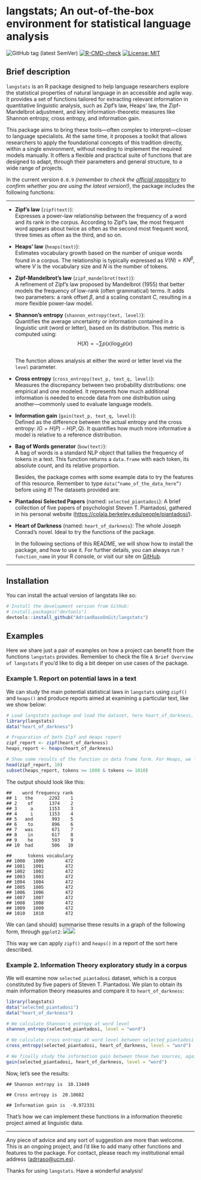langstats; An out-of-the-box environment for statistical language
analysis
================

<!-- README.md is generated from README.Rmd. Please edit that file -->

<!-- badges: start -->
![GitHub tag (latest SemVer)](https://img.shields.io/github/v/tag/AdrianRasoOnGit/langstats)
[![R-CMD-check](https://github.com/AdrianRasoOnGit/langstats/actions/workflows/R-CMD-check.yaml/badge.svg)](https://github.com/AdrianRasoOnGit/langstats/actions)
[![License:
MIT](https://img.shields.io/badge/License-MIT-yellow.svg)](LICENSE)
<!-- badges: end -->

## Brief description

`langstats` is an R package designed to help language researchers
explore the statistical properties of natural language in an accessible
and agile way. It provides a set of functions tailored for extracting
relevant information in quantitative linguistic analysis, such as Zipf’s
law, Heaps’ law, the Zipf-Mandelbrot adjustment, and key
information-theoretic measures like Shannon entropy, cross entropy, and
information gain.

This package aims to bring these tools—often complex to interpret—closer
to language specialists. At the same time, it proposes a toolkit that
allows researchers to apply the foundational concepts of this tradition
directly, within a single environment, without needing to implement the
required models manually. It offers a flexible and practical suite of
functions that are designed to adapt, through their parameters and
general structure, to a wide range of projects.

In the current version `0.0.9` *(remember to check the [official
repository](github.com/AdrianRasoOnGit/langstats) to confirm whether you
are using the latest version!)*, the package includes the following
functions:

------------------------------------------------------------------------

- **Zipf’s law** (`zipf(text)`):  
  Expresses a power-law relationship between the frequency of a word and
  its rank in the corpus. According to Zipf’s law, the most frequent
  word appears about twice as often as the second most frequent word,
  three times as often as the third, and so on.

- **Heaps’ law** (`heaps(text)`):  
  Estimates vocabulary growth based on the number of unique words found
  in a corpus. The relationship is typically expressed as
  $V(N) = K N^\beta$, where $V$ is the vocabulary size and $N$ is the
  number of tokens.

- **Zipf-Mandelbrot’s law** (`zipf_mandelbrot(text)`):  
  A refinement of Zipf’s law proposed by Mandelbrot (1955) that better
  models the frequency of low-rank (often grammatical) terms. It adds
  two parameters: a rank offset $\beta$, and a scaling constant $C$,
  resulting in a more flexible power-law model.

- **Shannon’s entropy** (`shannon_entropy(text, level)`):  
  Quantifies the average uncertainty or information contained in a
  linguistic unit (word or letter), based on its distribution. This
  metric is computed using:  
  $$
  H(X) = -\sum p(x) \log_2 p(x)
  $$  
  The function allows analysis at either the word or letter level via
  the `level` parameter.

- **Cross entropy** (`cross_entropy(text_p, text_q, level)`):  
  Measures the discrepancy between two probability distributions: one
  empirical and one modeled. It represents how much additional
  information is needed to encode data from one distribution using
  another—commonly used to evaluate language models.

- **Information gain** (`gain(text_p, text_q, level)`):  
  Defined as the difference between the actual entropy and the cross
  entropy: $IG = H(P) - H(P, Q)$. It quantifies how much more
  informative a model is relative to a reference distribution.

- **Bag of Words generator** (`bow(text)`):  
  A bag of words is a standard NLP object that tallies the frequency of
  tokens in a text. This function returns a `data.frame` with each
  token, its absolute count, and its relative proportion.

  Besides, the package comes with some example data to try the features
  of this resource. Remember to type `data(“name_of_the_data_here”)`
  before using it! The datasets provided are:

- **Piantadosi Selected Papers** (named: `selected_piantadosi`): A brief
  collection of five papers of psychologist Steven T. Piantadosi,
  gathered in his personal website
  (<https://colala.berkeley.edu/people/piantadosi/>).

- **Heart of Darkness** (named: `heart_of_darkness`): The whole Joseph
  Conrad’s novel. Ideal to try the functions of the package.

  In the following sections of this README, we will show how to install
  the package, and how to use it. For further details, you can always
  run `?function_name` in your R console, or visit our site on
  [GitHub](github.com/AdrianRasoOnGit/langstats).

------------------------------------------------------------------------

## Installation

You can install the actual version of langstats like so:

``` r
# Install the development version from GitHub:
# install.packages("devtools")
devtools::install_github("AdrianRasoOnGit/langstats")
```

## Examples

Here we share just a pair of examples on how a project can benefit from
the functions `langstats` provides. Remember to check the file
`A Brief Overview of langstats` if you’d like to dig a bit deeper on use
cases of the package.

### Example 1. Report on potential laws in a text

We can study the main potential statistical laws in `langstats` using
`zipf()` and `heaps()` and produce reports aimed at examining a
particular text, like we show below:

``` r
# Load langstats package and load the dataset, here heart_of_darkness, included in langstats
library(langstats)
data("heart_of_darkness")

# Preparation of both Zipf and Heaps report
zipf_report <- zipf(heart_of_darkness)
heaps_report <- heaps(heart_of_darkness)

# Show some results of the function in data frame form. For Heaps, we look at a narrow window later in text, to showcase more clearly the effect of the law
head(zipf_report, 10)
subset(heaps_report, tokens >= 1000 & tokens <= 1010)
```

The output should look like this:

    ##    word frequency rank
    ## 1   the      2292    1
    ## 2    of      1374    2
    ## 3     a      1153    3
    ## 4     i      1153    4
    ## 5   and       993    5
    ## 6    to       896    6
    ## 7   was       671    7
    ## 8    in       617    8
    ## 9    he       593    9
    ## 10  had       506   10

    ##      tokens vocabulary
    ## 1000   1000        472
    ## 1001   1001        472
    ## 1002   1002        472
    ## 1003   1003        472
    ## 1004   1004        472
    ## 1005   1005        472
    ## 1006   1006        472
    ## 1007   1007        472
    ## 1008   1008        472
    ## 1009   1009        472
    ## 1010   1010        472

We can (and should) summarise these results in a graph of the following
form, through `ggplot2`:
![](README_files/figure-gfm/zipf_heaps_report_example_plot-1.png)<!-- -->![](README_files/figure-gfm/zipf_heaps_report_example_plot-2.png)<!-- -->

This way we can apply `zipf()` and `heaps()` in a report of the sort
here described.

### Example 2. Information Theory exploratory study in a corpus

We will examine now `selected_piantadosi` dataset, which is a corpus
constituted by five papers of Steven T. Piantadosi. We plan to obtain
its main information theory measures and compare it to
`heart_of_darkness`:

``` r
library(langstats)
data("selected_piantadosi")
data("heart_of_darkness")

# We calculate Shannon's entropy at word level
shannon_entropy(selected_piantadosi, level = "word")

# We calculate cross entropy at word level between selected_piantadosi and heart_of_darkness
cross_entropy(selected_piantadosi, heart_of_darkness, level = "word")

# We finally study the information gain between these two sources, again, at word level
gain(selected_piantadosi, heart_of_darkness, level = "word")
```

Now, let’s see the results:

    ## Shannon entropy is  10.13449

    ## Cross entropy is  20.10682

    ## Information gain is  -9.972331

That’s how we can implement these functions in a information theoretic
project aimed at linguistic data.

------------------------------------------------------------------------

Any piece of advice and any sort of suggestion are more than welcome.
This is an ongoing project, and I’d like to add many other functions and
features to the package. For contact, please reach my institutional
email address (<adrraso@ucm.es>).

Thanks for using `langstats`. Have a wonderful analysis!
